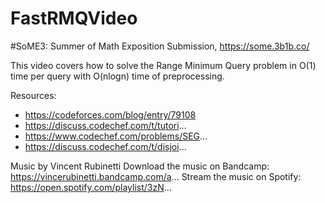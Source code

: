 # FastRMQVideo

#SoME3: Summer of Math Exposition Submission, https://some.3b1b.co/

This video covers how to solve the Range Minimum Query problem in O(1) time per query with O(nlogn) time of preprocessing. 

Resources:
- https://codeforces.com/blog/entry/79108
- https://discuss.codechef.com/t/tutori...
- https://www.codechef.com/problems/SEG...
- https://discuss.codechef.com/t/disjoi...


Music by Vincent Rubinetti
Download the music on Bandcamp:
https://vincerubinetti.bandcamp.com/a...
Stream the music on Spotify:
https://open.spotify.com/playlist/3zN...
